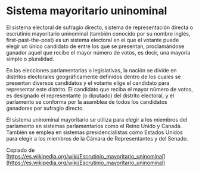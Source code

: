 # Sistema mayoritario uninominal #

El sistema electoral de sufragio directo, sistema de representación directa o escrutinio mayoritario uninominal (también conocido por su nombre inglés, first-past-the-post) es un sistema electoral en el que el votante puede elegir un único candidato de entre los que se presentan, proclamándose ganador aquel que recibe el mayor número de votos, es decir, una mayoría simple o pluralidad.

En las elecciones parlamentarias o legislativas, la nación se divide en distritos electorales geográficamente definidos dentro de los cuales se presentan diversos candidatos y el votante elige el candidato para representar este distrito. El candidato que reciba el mayor número de votos, es designado el representante (o diputado) del distrito electoral, y el parlamento se conforma por la asamblea de todos los candidatos ganadores por sufragio directo.

El sistema uninominal mayoritario se utiliza para elegir a los miembros del parlamento en sistemas parlamentarios como el Reino Unido y Canadá. También se emplea en sistemas presidencialistas como Estados Unidos para elegir a los miembros de la Cámara de Representantes y del Senado.

Copiado de [https://es.wikipedia.org/wiki/Escrutinio_mayoritario_uninominal](https://es.wikipedia.org/wiki/Escrutinio_mayoritario_uninominal)